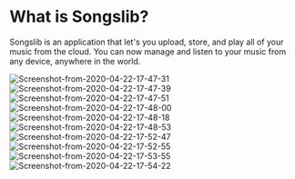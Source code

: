 
# What is Songslib?

Songslib is an application that let's you upload, store, and play all of your music from the cloud. You can now manage and listen to your music from any device, anywhere in the world. 

<img src="https://i.ibb.co/WxKb00C/Screenshot-from-2020-04-22-17-47-31.png" alt="Screenshot-from-2020-04-22-17-47-31" border="0">
<img src="https://i.ibb.co/PwvnkPP/Screenshot-from-2020-04-22-17-47-39.png" alt="Screenshot-from-2020-04-22-17-47-39" border="0">
<img src="https://i.ibb.co/cgVYsWF/Screenshot-from-2020-04-22-17-47-51.png" alt="Screenshot-from-2020-04-22-17-47-51" border="0">
<img src="https://i.ibb.co/82J0m98/Screenshot-from-2020-04-22-17-48-00.png" alt="Screenshot-from-2020-04-22-17-48-00" border="0">
<img src="https://i.ibb.co/G2tqsDd/Screenshot-from-2020-04-22-17-48-18.png" alt="Screenshot-from-2020-04-22-17-48-18" border="0">
<img src="https://i.ibb.co/MnSZtq2/Screenshot-from-2020-04-22-17-48-53.png" alt="Screenshot-from-2020-04-22-17-48-53" border="0">
<img src="https://i.ibb.co/PZZYzNy/Screenshot-from-2020-04-22-17-52-47.png" alt="Screenshot-from-2020-04-22-17-52-47" border="0">
<img src="https://i.ibb.co/5RtJXBr/Screenshot-from-2020-04-22-17-52-55.png" alt="Screenshot-from-2020-04-22-17-52-55" border="0">
<img src="https://i.ibb.co/6JBL3xr/Screenshot-from-2020-04-22-17-53-55.png" alt="Screenshot-from-2020-04-22-17-53-55" border="0">
<img src="https://i.ibb.co/BNcPMKJ/Screenshot-from-2020-04-22-17-54-22.png" alt="Screenshot-from-2020-04-22-17-54-22" border="0">
